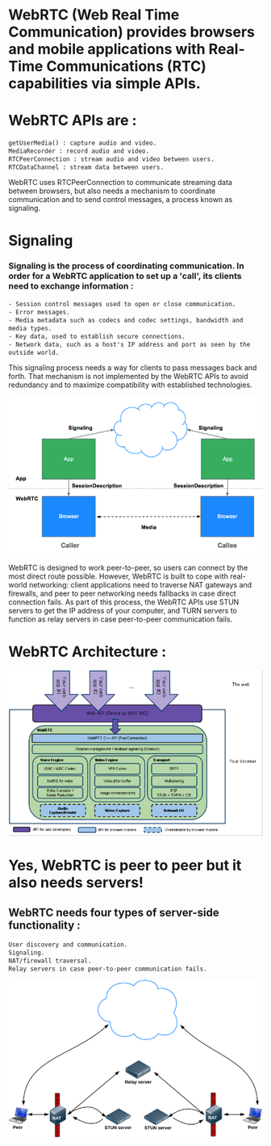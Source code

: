 # WebRTC (Web Real Time Communication) provides browsers and mobile applications with Real-Time Communications (RTC) capabilities via simple APIs.

# WebRTC APIs are :
	getUserMedia() : capture audio and video.
	MediaRecorder : record audio and video.
	RTCPeerConnection : stream audio and video between users.
	RTCDataChannel : stream data between users.

WebRTC uses RTCPeerConnection to communicate streaming data between browsers, but also needs a mechanism to coordinate communication and to send control messages, a process known as signaling.

# Signaling

### Signaling is the process of coordinating communication. In order for a WebRTC application to set up a 'call', its clients need to exchange information :
    - Session control messages used to open or close communication.
	- Error messages.
	- Media metadata such as codecs and codec settings, bandwidth and media types.
	- Key data, used to establish secure connections.
	- Network data, such as a host's IP address and port as seen by the outside world.

This signaling process needs a way for clients to pass messages back and forth. That mechanism is not implemented by the WebRTC APIs to avoid redundancy and to maximize compatibility with established technologies.

![](./sig.png)

WebRTC is designed to work peer-to-peer, so users can connect by the most direct route possible. However, WebRTC is built to cope with real-world networking: client applications need to traverse NAT gateways and firewalls, and peer to peer networking needs fallbacks in case direct connection fails. As part of this process, the WebRTC APIs use STUN servers to get the IP address of your computer, and TURN servers to function as relay servers in case peer-to-peer communication fails.

# WebRTC Architecture :

![](./wrtc_arch.png)

# Yes, WebRTC is peer to peer but it also needs servers!

## WebRTC needs four types of server-side functionality :
	User discovery and communication.
	Signaling.
	NAT/firewall traversal.
	Relay servers in case peer-to-peer communication fails.

![](./stun.png)
